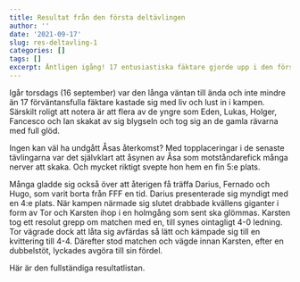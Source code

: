 ```yaml
---
title: Resultat från den första deltävlingen
author: ''
date: '2021-09-17'
slug: res-deltavling-1
categories: []
tags: []
excerpt: Äntligen igång! 17 entusiastiska fäktare gjorde upp i den första deltävlingen för året. Läs mer så förstår ni varför Karsten ser så glad ut!
---
```


Igår torsdags (16 september) var den långa väntan till ända och inte mindre än 17 förväntansfulla fäktare kastade sig med liv och lust in i kampen. Särskilt roligt att notera är att flera av de yngre som Eden, Lukas, Holger, Fancesco och Ian skakat av sig blygseln och tog sig an de gamla rävarna med full glöd.

Ingen kan väl ha undgått Åsas återkomst? Med topplaceringar i de senaste tävlingarna var det självklart att åsynen av Åsa som motståndarefick många nerver att skaka. Och mycket riktigt svepte hon hem en fin 5:e plats.

Många gladde sig också över att återigen få träffa Darius, Fernado och Hugo, som varit borta från FFF en tid. Darius presenterade sig myndigt med en 4:e plats. När kampen närmade sig slutet drabbade kvällens giganter i form av Tor och Karsten ihop i en holmgång som sent ska glömmas. Karsten tog ett resolut grepp om matchen med en, till synes ointagligt 4-0 ledning. Tor vägrade dock att låta sig avfärdas så lätt och kämpade sig till en kvittering till 4-4. Därefter stod matchen och vägde innan Karsten, efter en dubbelstöt, lyckades avgöra till sin fördel.

Här är den fullständiga resultatlistan.

